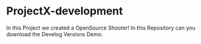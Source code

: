 # ProjectX-development
In this Project we created a OpenSource Shooter! In this Repository can you download the Develog Versions Demo.
